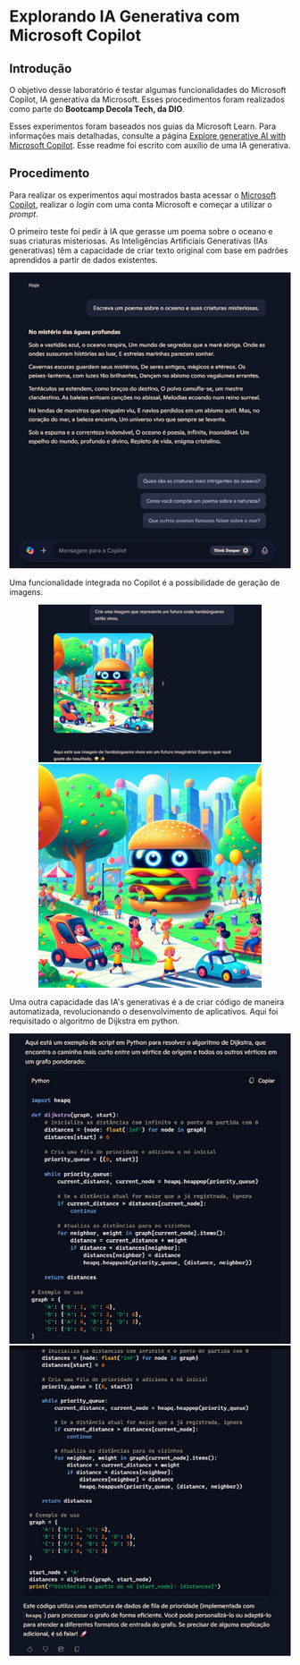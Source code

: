 # Explorando IA Generativa com Microsoft Copilot

## Introdução




O objetivo desse laboratório é testar algumas funcionalidades do Microsoft Copilot, IA generativa da Microsoft. Esses procedimentos foram realizados como parte do **Bootcamp Decola Tech, da DIO**.

Esses experimentos foram baseados nos guias da Microsoft Learn. Para informações mais detalhadas, consulte a página [Explore generative AI with Microsoft Copilot](https://microsoftlearning.github.io/mslearn-ai-fundamentals/Instructions/Labs/12-generative-ai.html). Esse readme foi escrito com auxílio de uma IA generativa.


## Procedimento
Para realizar os experimentos aquí mostrados basta acessar o [Microsoft Copilot](https://copilot.microsoft.com), realizar o *login* com uma conta Microsoft e começar a utilizar o *prompt*.


O primeiro teste foi pedir à IA que gerasse um poema sobre o oceano e suas criaturas misteriosas. As Inteligências Artificiais Generativas (IAs generativas) têm a capacidade de criar texto original com base em padrões aprendidos a partir de dados existentes.


<div align="center">
  <img src="./assets/Screenshot_1.jpg" alt="Prompt for AI poema" width="600"/>
</div>

Uma funcionalidade integrada no Copilot é a possibilidade de geração de imagens.


<div align="center">
  <img src="./assets/Screenshot_2.jpg" alt="Prompt for an image" width="400"/>
</div>


<div align="center">
  <img src="./output/resultado-prompt-imagem/um futuro onde hambúrgueres estão vivos.png" alt="Hamburguer" width="400"/>
</div>


Uma outra capacidade das IA's generativas é a de criar código de maneira automatizada, revolucionando o desenvolvimento de aplicativos. Aqui foi requisitado o algoritmo de Dijkstra em python.


<div align="center">
  <img src="./assets/Screenshot_3.jpg" alt="Dijkstra's code in python" width="600"/>
</div>

<div align="center">
  <img src="./assets/Screenshot_4.jpg" alt="Dijkstra's code in python" width="600"/>
</div>
